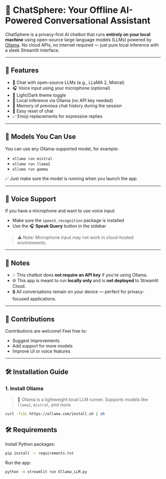 # 💬 ChatSphere: Your Offline AI-Powered Conversational Assistant

ChatSphere is a privacy-first AI chatbot that runs **entirely on your local machine** using open-source large language models (LLMs) powered by [Ollama](https://ollama.com/). No cloud APIs, no internet required — just pure local inference with a sleek Streamlit interface.

---

## 🚀 Features

- 🤖 Chat with open-source LLMs (e.g., LLaMA 2, Mistral)
- 🎧 Voice input using your microphone (optional)
- 🌙 Light/Dark theme toggle
- 🧠 Local inference via Ollama (no API key needed)
- 📜 Memory of previous chat history during the session
- 🔄 Easy reset of chat
- ✅ Emoji replacements for expressive replies

---

## 🧠 Models You Can Use

You can use any Ollama-supported model, for example:

- `ollama run mistral`
- `ollama run llama2`
- `ollama run gemma`

✅ Just make sure the model is running when you launch the app.

---

## 📢 Voice Support

If you have a microphone and want to use voice input:

- Make sure the `speech_recognition` package is installed
- Use the 🎧 **Speak Query** button in the sidebar

> ⚠️ Note: Microphone input may not work in cloud-hosted environments.

---

## 📌 Notes

- 💡 This chatbot does **not require an API key** if you're using Ollama.
- 🌐 This app is meant to run **locally only** and is **not deployed** to Streamlit Cloud.
- 🔒 All conversations remain on your device — perfect for privacy-focused applications.

---

## 🤝 Contributions

Contributions are welcome! Feel free to:

- Suggest improvements
- Add support for more models
- Improve UI or voice features

---

## 🛠️ Installation Guide

### 1. Install Ollama

> 📌 Ollama is a lightweight local LLM runner. Supports models like `llama2`, `mistral`, and more.

```bash
curl -fsSL https://ollama.com/install.sh | sh
```

## 🛠️ Requirements

Install Python packages:
```bash
pip install -r requirements.txt
```
Run the app:
```bash
python -m streamlit run Ollama_LLM.py
```
